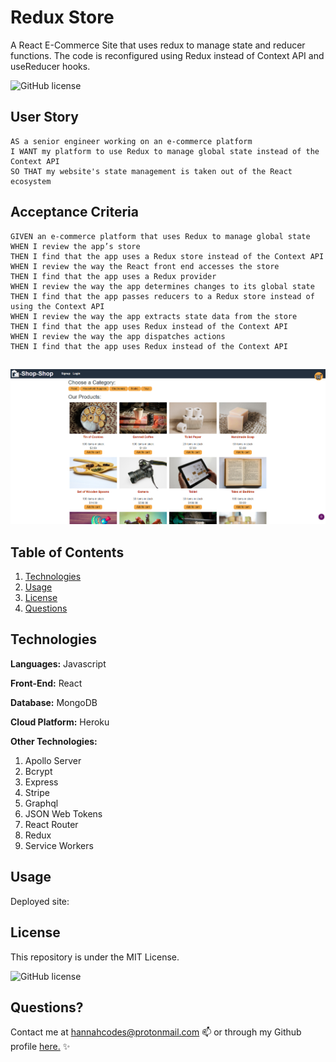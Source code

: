 # Redux Store


A React E-Commerce Site that uses redux to manage state and reducer functions. The code is reconfigured using Redux instead of Context API and useReducer hooks. 

![GitHub license](https://img.shields.io/badge/license-MIT-blue.svg)

## User Story
```
AS a senior engineer working on an e-commerce platform
I WANT my platform to use Redux to manage global state instead of the Context API
SO THAT my website's state management is taken out of the React ecosystem

```

## Acceptance Criteria
```
GIVEN an e-commerce platform that uses Redux to manage global state
WHEN I review the app’s store
THEN I find that the app uses a Redux store instead of the Context API
WHEN I review the way the React front end accesses the store
THEN I find that the app uses a Redux provider
WHEN I review the way the app determines changes to its global state
THEN I find that the app passes reducers to a Redux store instead of using the Context API
WHEN I review the way the app extracts state data from the store
THEN I find that the app uses Redux instead of the Context API
WHEN I review the way the app dispatches actions
THEN I find that the app uses Redux instead of the Context API

```

##

![Screenshot](./client/src/imgs/screenshot.png)


## Table of Contents
1. [Technologies](##Technologies)
1. [Usage](##Usage)
1. [License](##License)
1. [Questions](##Questions)


## Technologies

**Languages:** Javascript

**Front-End:** React

**Database:** MongoDB

**Cloud Platform:** Heroku

**Other Technologies:**
1. Apollo Server
1. Bcrypt
1. Express 
1. Stripe
1. Graphql 
1. JSON Web Tokens
1. React Router 
1. Redux
1. Service Workers


## Usage

Deployed site: 


## License

This repository is under the MIT License.

![GitHub license](https://img.shields.io/badge/license-MIT-blue.svg)


## Questions?

Contact me at hannahcodes@protonmail.com 📫 or through my Github profile [here.](https://github.com/hannahnmcdonald) ✨



